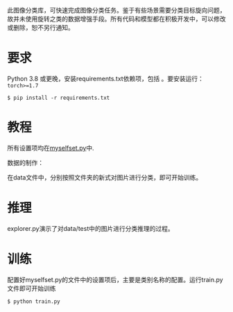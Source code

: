此图像分类库，可快速完成图像分类任务。鉴于有些场景需要分类目标旋向问题，故并未使用旋转之类的数据增强手段。所有代码和模型都在积极开发中，可以修改或删除，恕不另行通知。

# 要求

Python 3.8 或更晚，安装requirements.txt依赖项，包括 。要安装运行：`torch>=1.7`

```
$ pip install -r requirements.txt
```



# 教程

所有设置项均在[myselfset.py](myselfset.py)中.

数据的制作：

在data文件中，分别按照文件夹的新式对图片进行分类，即可开始训练。



# 推理

explorer.py演示了对data/test中的图片进行分类推理的过程。



# 训练

配置好myselfset.py的文件中的设置项后，主要是类别名称的配置。运行train.py文件即可开始训练

```
$ python train.py
```

